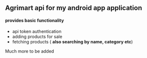 
## Agrimart api for my android app application

#### provides basic functionality 
* api token authentication
* adding products for sale
* fetching products ( __also searching by name, category etc__)

Much more to be added
